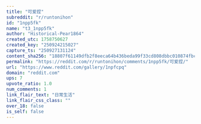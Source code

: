 ```yaml
---
title: "可爱捏"
subreddit: "r/runtonihon"
id: "1npp5fk"
name: "t3_1npp5fk"
author: "Historical-Pear1864"
created_utc: 1758750627
created_key: "250924215027"
capture_ts: "250927131124"
content_sha256: "18807f61149dfb2f8eeca64b436beda99f33cd808dbbc010874fbc5c2f9f3c6f"
permalink: "https://reddit.com/r/runtonihon/comments/1npp5fk/可爱捏/"
url: "https://www.reddit.com/gallery/1npfcpq"
domain: "reddit.com"
ups: 7
upvote_ratio: 1.0
num_comments: 1
link_flair_text: "日常生活"
link_flair_css_class: ""
over_18: false
is_self: false
---
```


